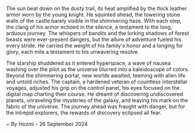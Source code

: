 
The sun beat down on the dusty trail, its heat amplified by the thick leather armor worn by the young knight. He squinted ahead, the towering stone walls of the castle barely visible in the shimmering haze. With each step, the clang of his armor echoed in the silence, a testament to the long, arduous journey. The whispers of bandits and the lurking shadows of forest beasts were ever-present dangers, but the allure of adventure fueled his every stride. He carried the weight of his family's honor and a longing for glory, each mile a testament to his unwavering resolve. 

The starship shuddered as it entered hyperspace, a wave of nausea washing over the pilot as the universe blurred into a kaleidoscope of colors.  Beyond the shimmering portal, new worlds awaited, teeming with alien life and untold riches. The captain, a hardened veteran of countless interstellar voyages, adjusted his grip on the control panel, his eyes focused on the digital map charting their course. He dreamt of discovering undiscovered planets, unraveling the mysteries of the galaxy, and leaving his mark on the fabric of the universe. The journey ahead was fraught with danger, but for the intrepid explorers, the rewards of discovery eclipsed all fear. 

~ By Hozmi - 26 September 2024
